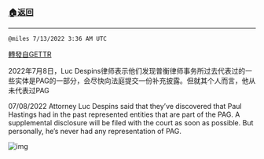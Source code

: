 ###  [:house:返回](README.md)
---


`@miles 7/13/2022 3:36 AM UTC`

[轉發自GETTR](https://gettr.com/post/p1i3v7y554a)

2022年7月8日，Luc Despins律师表示他们发现普衡律师事务所过去代表过的一些实体是PAG的一部分，会尽快向法庭提交一份补充披露。但就其个人而言，他从未代表过PAG

07/08/2022 Attorney Luc Despins said that they’ve discovered that Paul Hastings had in the past represented entities that are part of the PAG. A supplemental disclosure will be filed with the court as soon as possible. But personally, he’s never had any representation of PAG.


![img](https://media.gettr.com/group44/getter/2022/07/13/03/6a486dc1-25ed-67bf-7cda-534af2bd9623/out.jpg)
